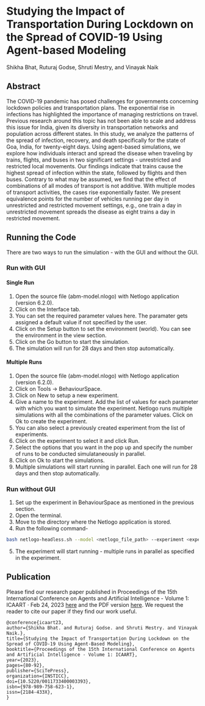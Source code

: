 # Studying the Impact of Transportation During Lockdown on the Spread of COVID-19 Using Agent-based Modeling
Shikha Bhat, Ruturaj Godse, Shruti Mestry, and Vinayak Naik

## Abstract
The COVID-19 pandemic has posed challenges for governments concerning lockdown policies and transportation plans. The exponential rise in infections has highlighted the importance of managing restrictions on travel. Previous research around this topic has not been able to scale and address this issue for India, given its diversity in transportation networks and population across different states. In this study, we analyze the patterns of the spread of infection, recovery, and death specifically for the state of Goa, India, for twenty-eight days. Using agent-based simulations, we explore how individuals interact and spread the disease when traveling by trains, flights, and buses in two significant settings - unrestricted and restricted local movements. Our findings indicate that trains cause the highest spread of infection within the state, followed by flights and then buses. Contrary to what may be assumed, we find that the effect of combinations of all modes of transport is not additive. With multiple modes of transport activities, the cases rise exponentially faster. We present equivalence points for the number of vehicles running per day in unrestricted and restricted movement settings, e.g., one train a day in unrestricted movement spreads the disease as eight trains a day in restricted movement.


## Running the Code
There are two ways to run the simulation - with the GUI and without the GUI.
### Run with GUI
#### Single Run
1. Open the source file (abm-model.nlogo) with Netlogo application (version 6.2.0).
2. Click on the Interface tab.
3. You can set the required parameter values here. The paramater gets assigned a default value if not specified by the user.
4. Click on the Setup button to set the environment (world). You can see the environment in the view section.
5. Click on the Go button to start the simulation. 
6. The simulation will run for 28 days and then stop automatically.

#### Multiple Runs
1. Open the source file (abm-model.nlogo) with Netlogo application (version 6.2.0).
2. Click on Tools -> BehaviourSpace.
3. Click on New to setup a new experiment.
4. Give a name to the experiment. Add the list of values for each parameter with which you want to simulate the experiment. Netlogo runs multiple simulations with all the combinations of the parameter values. Click on Ok to create the experiment.
5. You can also select a previously created experiment from the list of experiments.
6. Click on the experiment to select it and click Run.
7. Select the options that you want in the pop up and specify the number of runs to be conducted simulataneously in parallel.
8. Click on Ok to start the simulations.
9. Multiple simulations will start running in parallel. Each one will run for 28 days and then stop automatically.


### Run without GUI
1. Set up the experiment in BehaviourSpace as mentioned in the previous section.
2. Open the terminal.
3. Move to the directory where the Netlogo application is stored.
4. Run the following command-
```sh
bash netlogo-headless.sh --model <netlogo_file_path> --experiment <experiment_name>
```
5. The experiment will start running - multiple runs in parallel as specified in the experiment.


## Publication

Please find our research paper published in Proceedings of the 15th International Conference on Agents and Artificial Intelligence - Volume 1: ICAART · Feb 24, 2023 [here](https://www.scitepress.org/PublicationsDetail.aspx?ID=Ermi1uq5VHY=&t=1) and the PDF version [here](https://github.com/Networked-Systems-Lab/Simulating-COVID-19-Using-ABM/blob/main/_Short_ICAART__COVID_19_Simulations.pdf). We request the reader to cite our paper if they find our work useful.

```
@conference{icaart23,
author={Shikha Bhat. and Ruturaj Godse. and Shruti Mestry. and Vinayak Naik.},
title={Studying the Impact of Transportation During Lockdown on the Spread of COVID-19 Using Agent-Based Modeling},
booktitle={Proceedings of the 15th International Conference on Agents and Artificial Intelligence - Volume 1: ICAART},
year={2023},
pages={80-92},
publisher={SciTePress},
organization={INSTICC},
doi={10.5220/0011733400003393},
isbn={978-989-758-623-1},
issn={2184-433X},
}
```
